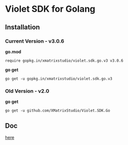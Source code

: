 # Violet SDK for Golang

## Installation

### Current Version - v3.0.6

**go.mod**

```
require gopkg.in/xmatrixstudio/violet.sdk.go.v3 v3.0.6
```

**go get**

```
go get -u gopkg.in/xmatrixstudio/violet.sdk.go.v3
```

### Old Version - v2.0

**go get**

```
go get -u github.com/XMatrixStudio/Violet.SDK.Go
```

## Doc

[here](https://xmatrix.studio/docs/swagger/?url=https://xmatrix.studio/docs/api/v3.yml)
